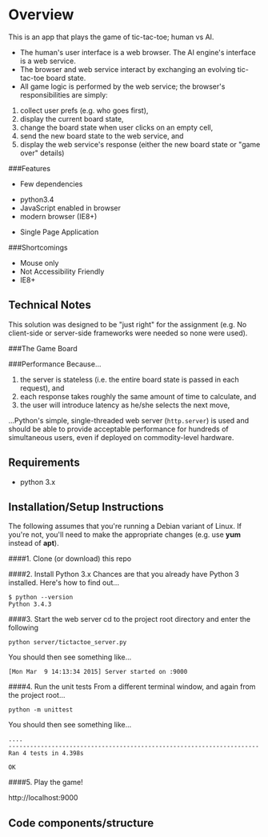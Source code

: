 Overview
========
This is an app that plays the game of tic-tac-toe; human vs AI.  
 * The human's user interface is a web browser.  The AI engine's interface is a web service.
 * The browser and web service interact by exchanging an evolving tic-tac-toe board state.
 * All game logic is performed by the web service; the browser's responsibilities are simply:
  1. collect user prefs (e.g. who goes first),
  2. display the current board state,
  3. change the board state when user clicks on an empty cell,
  4. send the new board state to the web service, and
  5. display the web service's response (either the new board state or "game over" details)


###Features
 * Few dependencies
  - python3.4
  - JavaScript enabled in browser
  - modern browser (IE8+)
 * Single Page Application

###Shortcomings
 * Mouse only
 * Not Accessibility Friendly
 * IE8+

Technical Notes
---------------
This solution was designed to be "just right" for the assignment (e.g. No
client-side or server-side frameworks were needed so none were used).

###The Game Board

###Performance
Because...
 1. the server is stateless (i.e. the entire board state is passed in each request), and
 2. each response takes roughly the same amount of time to calculate, and
 3. the user will introduce latency as he/she selects the next move,

...Python's simple, single-threaded web server (`http.server`) is used and should be able to provide
acceptable performance for hundreds of simultaneous users, even if deployed on commodity-level hardware.


Requirements
------------
 * python 3.x

Installation/Setup Instructions
-------------------------------
The following assumes that you're running a Debian variant of Linux.
If you're not, you'll need to make the appropriate changes (e.g. use **yum** instead of **apt**).

####1. Clone (or download) this repo

####2. Install Python 3.x
Chances are that you already have Python 3 installed.  Here's how to find out...

```
$ python --version
Python 3.4.3
```

####3. Start the web server
cd to the project root directory and enter the following
```
python server/tictactoe_server.py
```

You should then see something like...
```
[Mon Mar  9 14:13:34 2015] Server started on :9000
```

####4. Run the unit tests
From a different terminal window, and again from the project root...
```
python -m unittest
```

You should then see something like...

```
....
----------------------------------------------------------------------
Ran 4 tests in 4.398s

OK
```

####5. Play the game!

http://localhost:9000



Code components/structure
-------------------------
